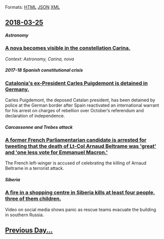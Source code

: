 
Formats: [HTML](2018/03/25/index.html)  [JSON](2018/03/25/index.json)  [XML](2018/03/25/index.xml)  

## [2018-03-25](/news/2018/03/25/index.md)

##### Astronomy
### [A nova becomes visible in the constellation Carina. ](/news/2018/03/25/a-nova-becomes-visible-in-the-constellation-carina.md)
_Context: Astronomy, Carina, nova_

##### 2017-18 Spanish constitutional crisis
### [Catalonia's ex-President Carles Puigdemont is detained in Germany. ](/news/2018/03/25/catalonia-s-ex-president-carles-puigdemont-is-detained-in-germany.md)
Carles Puigdemont, the deposed Catalan president, has been detained by police at the German border after Spain reactivated an international warrant for his arrest on charges of rebellion over October&rsquo;s referendum and declaration of independence.

##### Carcassonne and Trebes attack
### [A former French Parliamentarian candidate is arrested for tweeting that the death of Lt-Col Arnaud Beltrame was 'great' and 'one less vote for Emmanuel Macron.' ](/news/2018/03/25/a-former-french-parliamentarian-candidate-is-arrested-for-tweeting-that-the-death-of-lt-col-arnaud-beltrame-was-great-and-one-less-vote-f.md)
The French left-winger is accused of celebrating the killing of Arnaud Beltrame in a terrorist attack.

##### Siberia
### [A fire in a shopping centre in Siberia kills at least four people, three of them children. ](/news/2018/03/25/a-fire-in-a-shopping-centre-in-siberia-kills-at-least-four-people-three-of-them-children.md)
Video on social media shows panic as rescue teams evacuate the building in southern Russia.

## [Previous Day...](/news/2018/03/24/index.md)

